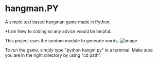 # hangman.PY
A simple text based hangman game made in Python. 

*I am New to coding so any advice would be helpful.

This project uses the random module to generate words.
![image](https://github.com/thoughttrash/hangman.PY/assets/88675136/350b838a-3c7b-4596-8351-0f9c0317d395)


To run the game, simply type "python hangm.py" in a terminal. 
Make sure you are in the right directory by using "cd path".
